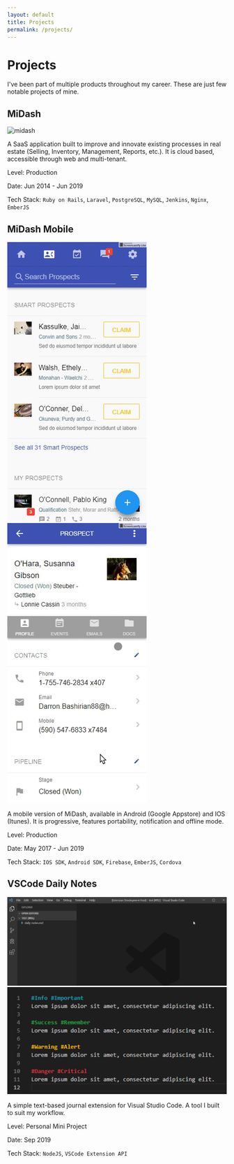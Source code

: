 ```yaml
---
layout: default
title: Projects
permalink: /projects/
---
```


# Projects

I've been part of multiple products throughout my career. These are just few notable projects of mine.

## MiDash

![midash](/assets/images/midash.gif)

A SaaS application built to improve and innovate existing processes in real estate (Selling, Inventory, Management, Reports, etc.). It is cloud based, accessible through web and multi-tenant.

Level: Production

Date: Jun 2014 - Jun 2019

Tech Stack: `Ruby on Rails`, `Laravel`, `PostgreSQL`, `MySQL`, `Jenkins`, `Nginx`, `EmberJS`

## MiDash Mobile

![m-mobile-1](/assets/images/m-mobile-1.gif)
![m-mobile-2](/assets/images/m-mobile-2.gif)

A mobile version of MiDash, available in Android (Google Appstore) and IOS (Itunes). 
It is progressive, features portability, notification and offline mode.

Level: Production

Date: May 2017 - Jun 2019

Tech Stack: `IOS SDK`, `Android SDK`, `Firebase`, `EmberJS`, `Cordova`

## VSCode Daily Notes

![vscode-daily-notes](/assets/images/vscode-daily-notes.gif)
![vscode-daily-notes-tags](/assets/images/vscode-daily-notes-tags.jpg)

A simple text-based journal extension for Visual Studio Code. A tool I built to suit my workflow.

Level: Personal Mini Project

Date: Sep 2019

Tech Stack: `NodeJS`, `VSCode Extension API`